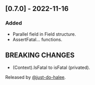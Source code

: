 ## [0.7.0] - 2022-11-16

### Added

- Parallel field in Field structure.
- AssertFatal... functions.

## BREAKING CHANGES

- (Context).IsFatal to isFatal (privated).

Released by [@just-do-halee](https://github.com/just-do-halee).
